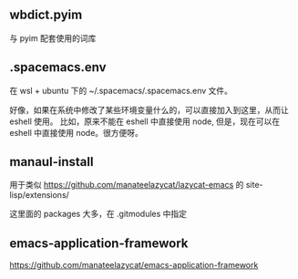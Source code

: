 
## wbdict.pyim    

与 pyim 配套使用的词库

## .spacemacs.env

在 wsl + ubuntu 下的 ~/.spacemacs/.spacemacs.env 文件。

好像，如果在系统中修改了某些环境变量什么的，可以直接加入到这里，从而让 eshell 使用。
比如，原来不能在 eshell 中直接使用 node, 但是，现在可以在 eshell 中直接使用 node。很方便呀。 

## manaul-install

用于类似 https://github.com/manateelazycat/lazycat-emacs 的 site-lisp/extensions/ 

这里面的 packages 大多，在 .gitmodules 中指定

## emacs-application-framework

https://github.com/manateelazycat/emacs-application-framework
